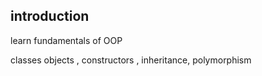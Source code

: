 ## introduction

learn fundamentals of OOP

classes objects , constructors , inheritance, polymorphism
